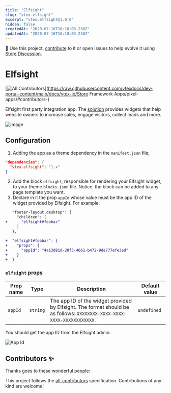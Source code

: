 ```yaml
---
title: "Elfsight"
slug: "vtex-elfsight"
excerpt: "vtex.elfsight@1.0.0"
hidden: false
createdAt: "2020-07-16T16:18:03.236Z"
updatedAt: "2020-07-16T16:18:03.236Z"
---
```

📢 Use this project, [contribute](https://github.com/vtex-apps/elfsight) to it or open issues to help evolve it using [Store Discussion](https://github.com/vtex-apps/store-discussion).

# Elfsight

<!-- DOCS-IGNORE:start -->
<!-- ALL-CONTRIBUTORS-BADGE:START - Do not remove or modify this section -->
[![All Contributors](https://img.shields.io/badge/all_contributors-0-orange.svg?style=flat-square)](https://raw.githubusercontent.com/vtexdocs/dev-portal-content/main/docs/vtex-io/Store Framework Apps/pixel-apps/#contributors-)
<!-- ALL-CONTRIBUTORS-BADGE:END -->
<!-- DOCS-IGNORE:end -->

Elfsight first party integration app. The [solution](https://elfsight.com/) provides widgets that help website owners to increase sales, engage visitors, collect leads and more.

![image](https://raw.githubusercontent.com/vtexdocs/dev-portal-content/main/images/vtex-elfsight-0.png)

## Configuration 

1. Adding the app as a theme dependency in the `manifest.json` file;

```json
"dependencies": {
  "vtex.elfsight": "1.x"
}
```

2. Add the block `elfsight`, responsible for rendering your Elfsight widget, to your theme `blocks.json` file. Notice: the block can be added to any page template you want. 
3. Declare in it the prop `appId` whose value must be the app ID of the widget provided by Elfsight. For example:


```diff
   "footer-layout.desktop": {
     "children": [
+      "elfsight#foobar"
     ]
   },

+  "elfsight#foobar": {
+    "props": {
+      "appId": "4a13d81d-20f3-4661-b472-9de777efe3ed"
+    }
+  }
```

### `elfsight` props

| Prop name    | Type            | Description    | Default value                                                                                                                               |
| ------------ | --------------- | --------------------------------------------------------------------------------------------------------------------------------------------- | ---------- | 
| `appId`      | `string`       | The app ID of the widget provided by Elfsight. The format should be as follows: `XXXXXXXX-XXXX-XXXX-XXXX-XXXXXXXXXXXX`.      | `undefined`        |

You should get the app ID from the Elfsight admin:

![App Id](https://raw.githubusercontent.com/vtexdocs/dev-portal-content/main/images/vtex-elfsight-1.png)


<!-- DOCS-IGNORE:start -->

## Contributors ✨

Thanks goes to these wonderful people:

<!-- ALL-CONTRIBUTORS-LIST:START - Do not remove or modify this section -->
<!-- prettier-ignore-start -->
<!-- markdownlint-disable -->
<!-- markdownlint-enable -->
<!-- prettier-ignore-end -->
<!-- ALL-CONTRIBUTORS-LIST:END -->

This project follows the [all-contributors](https://github.com/all-contributors/all-contributors) specification. Contributions of any kind are welcome!

<!-- DOCS-IGNORE:end -->